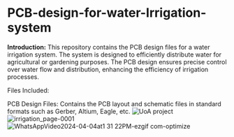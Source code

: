 # PCB-design-for-water-Irrigation-system
**Introduction:**
This repository contains the PCB design files for a water irrigation system. The system is designed to efficiently distribute water for agricultural or gardening purposes. The PCB design ensures precise control over water flow and distribution, enhancing the efficiency of irrigation processes.

Files Included:

PCB Design Files: Contains the PCB layout and schematic files in standard formats such as Gerber, Altium, Eagle, etc.
![UoA project](https://github.com/pkar443/PCB-design-for-water-Irrigation-system/assets/112219846/b7713761-880f-4c38-b60b-f26df46a4557)
![irrigation_page-0001](https://github.com/pkar443/PCB-design-for-water-Irrigation-system/assets/112219846/f561f63a-494f-4b21-9911-ac964cb9e478)
![WhatsAppVideo2024-04-04at1 31 22PM-ezgif com-optimize](https://github.com/pkar443/PCB-design-for-water-Irrigation-system/assets/112219846/4174efca-1a0d-4198-a364-64bf37d34623)
